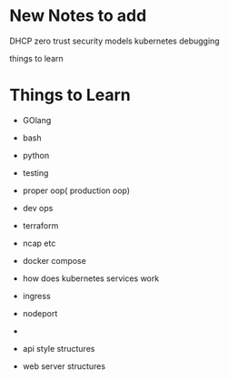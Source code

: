 
# New Notes to add
DHCP 
zero trust security models
kubernetes debugging


things to learn

# Things to Learn

- GOlang 
- bash 
- python 
- testing
- proper oop( production oop)

- dev ops
- terraform 
- ncap etc

- docker compose
- how does kubernetes services work
- ingress
- nodeport
- 
- api style structures 
- web server structures
